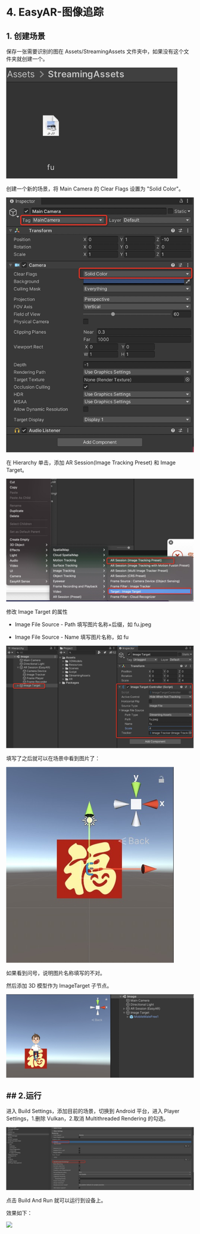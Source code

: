 # 4. EasyAR-图像追踪

## 1. 创建场景

保存一张需要识别的图在 Assets/StreamingAssets 文件夹中，如果没有这个文件夹就创建一个。

![](img/streaming_assets_fu.jpg)

创建一个新的场景，将 Main Camera 的 Clear Flags 设置为 "Solid Color"。

![](img/camera.jpg)

在 Hierarchy 单击，添加 AR Session(Image Tracking Preset) 和 Image Target。

![](img/image_track_target.jpg)

修改 Image Target 的属性

* Image File Source - Path 填写图片名称+后缀，如 fu.jpeg

* Image File Source - Name 填写图片名称，如 fu

![](img/image_target.jpg)

填写了之后就可以在场景中看到图片了：

![](img/scene_fu.jpg)

如果看到问号，说明图片名称填写的不对。

然后添加 3D 模型作为 ImageTarget 子节点。

![](img/image_track_prafabs.jpg)

## ## 2.运行

进入 Build Settings，添加目前的场景，切换到 Android 平台，进入 Player Settings，1.删除 Vulkan，2.取消 Multithreaded Rendering 的勾选。

![](img/record-setting.jpg)

点击 Build And Run 就可以运行到设备上。

效果如下：

![](img/image_track.gif)
